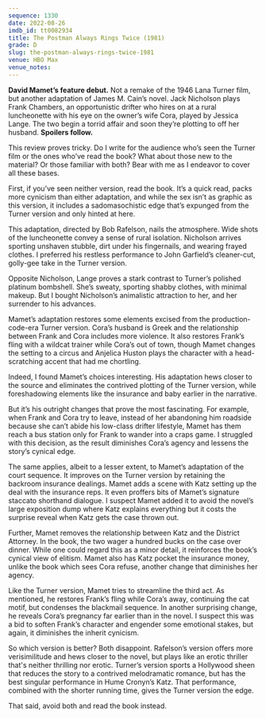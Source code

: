 ```yaml
---
sequence: 1330
date: 2022-08-26
imdb_id: tt0082934
title: The Postman Always Rings Twice (1981)
grade: D
slug: the-postman-always-rings-twice-1981
venue: HBO Max
venue_notes:
---
```


**David Mamet’s feature debut.** Not a remake of <span data-imdb-id="tt0038854">the 1946 Lana Turner film</span>, but another adaptation of James M. Cain’s novel. Jack Nicholson plays Frank Chambers, an opportunistic drifter who hires on at a rural luncheonette with his eye on the owner’s wife Cora, played by Jessica Lange. The two begin a torrid affair and soon they’re plotting to off her husband. **Spoilers follow.**

This review proves tricky. Do I write for the audience who’s seen the Turner film or the ones who’ve read the book? What about those new to the material? Or those familiar with both? Bear with me as I endeavor to cover all these bases.

First, if you’ve seen neither version, read the book. It’s a quick read, packs more cynicism than either adaptation, and while the sex isn’t as graphic as this version, it includes a sadomasochistic edge that’s expunged from the Turner version and only hinted at here.

This adaptation, directed by Bob Rafelson, nails the atmosphere. Wide shots of the luncheonette convey a sense of rural isolation. Nicholson arrives sporting unshaven stubble, dirt under his fingernails, and wearing frayed clothes. I preferred his restless performance to John Garfield’s cleaner-cut, golly-gee take in the Turner version.

Opposite Nicholson, Lange proves a stark contrast to Turner’s polished platinum bombshell. She’s sweaty, sporting shabby clothes, with minimal makeup. But I bought Nicholson’s animalistic attraction to her, and her surrender to his advances.

Mamet’s adaptation restores some elements excised from the production-code-era Turner version. Cora’s husband is Greek and the relationship between Frank and Cora includes more violence. It also restores Frank’s fling with a wildcat trainer while Cora’s out of town, though Mamet changes the setting to a circus and Anjelica Huston plays the character with a head-scratching accent that had me chortling.

Indeed, I found Mamet’s choices interesting. His adaptation hews closer to the source and eliminates the contrived plotting of the Turner version, while foreshadowing elements like the insurance and baby earlier in the narrative.

But it’s his outright changes that prove the most fascinating. For example, when Frank and Cora try to leave, instead of her abandoning him roadside because she can’t abide his low-class drifter lifestyle, Mamet has them reach a bus station only for Frank to wander into a craps game. I struggled with this decision, as the result diminishes Cora’s agency and lessens the story’s cynical edge.

The same applies, albeit to a lesser extent, to Mamet’s adaptation of the court sequence. It improves on the Turner version by retaining the backroom insurance dealings. Mamet adds a scene with Katz setting up the deal with the insurance reps. It even proffers bits of Mamet’s signature staccato shorthand dialogue. I suspect Mamet added it to avoid the novel’s large exposition dump where Katz explains everything but it costs the surprise reveal when Katz gets the case thrown out.

Further, Mamet removes the relationship between Katz and the District Attorney. In the book, the two wager a hundred bucks on the case over dinner. While one could regard this as a minor detail, it reinforces the book’s cynical view of elitism. Mamet also has Katz pocket the insurance money, unlike the book which sees Cora refuse, another change that diminishes her agency.

Like the Turner version, Mamet tries to streamline the third act. As mentioned, he restores Frank’s fling while Cora’s away, continuing the cat motif, but condenses the blackmail sequence. In another surprising change, he reveals Cora’s pregnancy far earlier than in the novel. I suspect this was a bid to soften Frank’s character and engender some emotional stakes, but again, it diminishes the inherit cynicism.

So which version is better? Both disappoint. Rafelson’s version offers more verisimilitude and hews closer to the novel, but plays like an erotic thriller that's neither thrilling nor erotic. Turner’s version sports a Hollywood sheen that reduces the story to a contrived melodramatic romance, but has the best singular performance in Hume Cronyn’s Katz. That performance, combined with the shorter running time, gives the Turner version the edge.

That said, avoid both and read the book instead.
